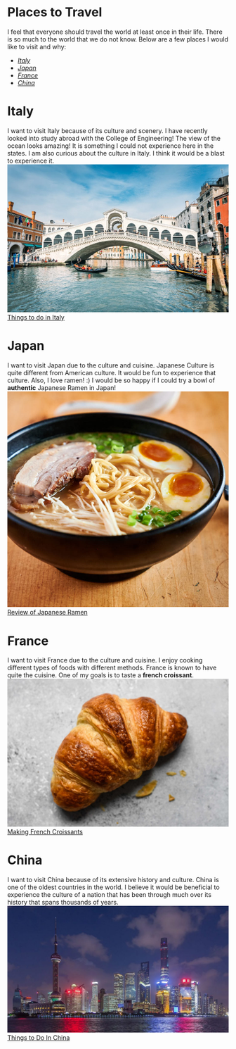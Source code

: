 # Places to Travel 
I feel that everyone should travel the world at least once in their life. There is so much to the world that we do not know. Below are a few places I would like to visit and why: 
- [*Italy*](#italy)
- [*Japan*](#japan)
- [*France*](#france)
- [*China*](#china)

# Italy
I want to visit Italy because of its culture and scenery. I have recently looked into study abroad with the College of Engineering! The view of the ocean looks amazing! It is something I could not experience here in the states. I am also curious about the culture in Italy. I think it would be a blast to experience it. 
![Venice](repoImages/venice-italy-highlights-guide-900x600.jpg)
[Things to do in Italy](https://www.independent.ie/life/travel/europe/the-italian-bucket-list-25-things-to-do-in-italy-before-you-die-36014917.html)

# Japan
I want to visit Japan due to the culture and cuisine. Japanese Culture is quite different from American culture. It would be fun to experience that culture. Also, I love ramen! :) I would be so happy if I could try a bowl of **authentic** Japanese Ramen in Japan!
![Ramen](repoImages/tonkotsuramenfront.jpg)
[Review of Japanese Ramen](https://www.forbes.com/sites/geoffreymorrison/2016/05/30/the-best-ramen-in-the-world-japans-ichiran-ramen/#592a075e28cd)

# France
I want to visit France due to the culture and cuisine. I enjoy cooking different types of foods with different methods. France is known to have quite the cuisine. One of my goals is to taste a **french croissant**. 
![French Croissant](https://github.com/rhd45-edu/rhd45-edu.github.io/blob/master/repoImages/Classic-French-Croissant-Recipe-71.jpg?raw=true)
[Making French Croissants](https://www.youtube.com/watch?v=2OAUM0MRgQw)
# China
I want to visit China because of its extensive history and culture. China is one of the oldest countries in the world. I believe it would be beneficial to experience the culture of a nation that has been through much over its history that spans thousands of years.
![Chinese City](repoImages/1280px-Shanghai_-_Skyline_Sunset_0057-e1531189161403-1024x586.jpg)
 [Things to Do In China](https://www.planetware.com/tourist-attractions/china-chn.htm)

